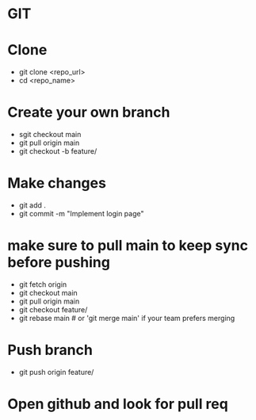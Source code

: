 # GIT 


# Clone
- git clone <repo_url>
- cd <repo_name>

# Create your own branch
- sgit checkout main
- git pull origin main
- git checkout -b feature/<your-feature-name>

# Make changes 
- git add .
- git commit -m "Implement login page"

# make sure to pull main to keep sync before pushing 
- git fetch origin
- git checkout main
- git pull origin main
- git checkout feature/<your-feature-name>
- git rebase main  # or 'git merge main' if your team prefers merging

# Push branch
- git push origin feature/<your-feature-name>

# Open github and look for pull req
